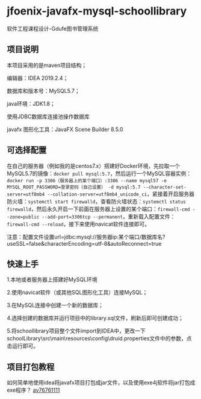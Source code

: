 # jfoenix-javafx-mysql-schoollibrary
软件工程课程设计-Gdufe图书管理系统

## 项目说明
本项目采用的是maven项目结构；

编辑器：IDEA 2019.2.4；

数据库和版本号：MySQL5.7；

java环境：JDK1.8；

使用JDBC数据库连接池操作数据库

javafx 图形化工具：JavaFX Scene Builder 8.5.0


## 可选择配置
在自己的服务器（例如我的是centos7.x）搭建好Docker环境，先拉取一个MySQL5.7的镜像：`docker pull mysql:5.7`，然后运行一个MySQL容器实例：`docker run -p 3306（服务器上的某个端口）:3306 --name mysql57 -e MYSQL_ROOT_PASSWORD=登录密码（自己设置） -d mysql:5.7 --character-set-server=utf8mb4 --collation-server=utf8mb4_unicode_ci`，紧接着开启服务器防火墙：`systemctl start firewalld`，查看防火墙状态：`systemctl status firewalld`，然后永久开启一下前面在服务器上设置的某个端口：`firewall-cmd --zone=public --add-port=3306tcp --permanent`，重新载入配置文件： `firewall-cmd --reload`，接下来使用navicat软件连接即可。

注意：配置文件设置url=jdbc:mysql://服务器ip:某个端口/数据库名?useSSL=false&characterEncoding=utf-8&autoReconnect=true


## 快速上手
1.本地或者服务器上搭建好MySQL环境

2.使用navicat软件（或其他SQL图形化工具）连接MySQL；

3.在MySQL连接中创建一个新的数据库；

4.选择创建的数据库并运行项目中的library.sql文件，刷新后即可创建成功；

5.将schoollibrary项目整个文件import到IDEA中，更改一下schoolLibrary\src\main\resources\config\druid.properties文件中的参数，点击运行即可。

## 项目打包教程
如何简单地使用idea将javafx项目打包成jar文件，以及使用exe4j软件将jar打包成exe程序？
[av76761111](https://www.bilibili.com/video/av76761111/)
